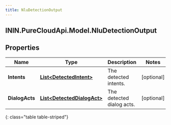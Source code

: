 ```yaml
---
title: NluDetectionOutput
---
```

## ININ.PureCloudApi.Model.NluDetectionOutput

## Properties

|Name | Type | Description | Notes|
|------------ | ------------- | ------------- | -------------|
| **Intents** | [**List&lt;DetectedIntent&gt;**](DetectedIntent.html) | The detected intents. | [optional] |
| **DialogActs** | [**List&lt;DetectedDialogAct&gt;**](DetectedDialogAct.html) | The detected dialog acts. | [optional] |
{: class="table table-striped"}


